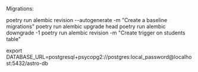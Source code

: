 Migrations:

poetry run alembic revision --autogenerate -m "Create a baseline migrations"
poetry run alembic upgrade head
poetry run alembic downgrade -1
poetry run alembic revision -m "Create trigger on students table"


export DATABASE_URL=postgresql+psycopg2://postgres:local_password@localhost:5432/astro-db
